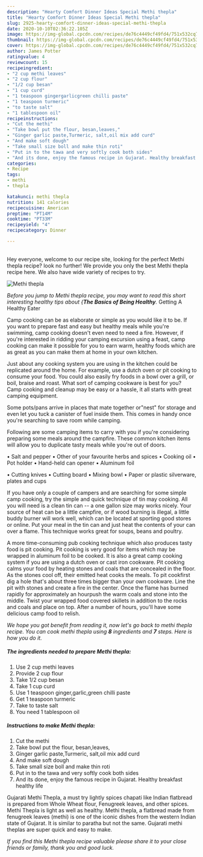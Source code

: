 ```yaml
---
description: "Hearty Comfort Dinner Ideas Special Methi thepla"
title: "Hearty Comfort Dinner Ideas Special Methi thepla"
slug: 2925-hearty-comfort-dinner-ideas-special-methi-thepla
date: 2020-10-10T02:36:22.105Z
image: https://img-global.cpcdn.com/recipes/de76c4449cf49fd4/751x532cq70/methi-thepla-recipe-main-photo.jpg
thumbnail: https://img-global.cpcdn.com/recipes/de76c4449cf49fd4/751x532cq70/methi-thepla-recipe-main-photo.jpg
cover: https://img-global.cpcdn.com/recipes/de76c4449cf49fd4/751x532cq70/methi-thepla-recipe-main-photo.jpg
author: James Potter
ratingvalue: 4
reviewcount: 15
recipeingredient:
- "2 cup methi leaves"
- "2 cup flour"
- "1/2 cup besan"
- "1 cup curd"
- "1 teaspoon gingergarlicgreen chilli paste"
- "1 teaspoon turmeric"
- "to taste salt"
- "1 tablespoon oil"
recipeinstructions:
- "Cut the methi"
- "Take bowl put the flour, besan,leaves,"
- "Ginger garlic paste,Turmeric, salt,oil mix add curd"
- "And make soft dough"
- "Take small size boll and make thin roti"
- "Put in to the tawa and very softly cook both sides"
- "And its done, enjoy the famous recipe in Gujarat. Healthy breakfast healthy life"
categories:
- Recipe
tags:
- methi
- thepla

katakunci: methi thepla 
nutrition: 141 calories
recipecuisine: American
preptime: "PT14M"
cooktime: "PT33M"
recipeyield: "4"
recipecategory: Dinner

---
```

<br>
Hey everyone, welcome to our recipe site, looking for the perfect Methi thepla recipe? look no further! We provide you only the best Methi thepla recipe here. We also have wide variety of recipes to try.
<br>


![Methi thepla](https://img-global.cpcdn.com/recipes/de76c4449cf49fd4/751x532cq70/methi-thepla-recipe-main-photo.jpg)

<i>Before you jump to Methi thepla recipe, you may want to read this short interesting healthy tips about {<strong>The Basics of Being Healthy</strong>.</i>
Getting A Healthy Eater

    
Camp cooking can be as elaborate or simple as you would like it to be. If you want to prepare fast and easy but healthy meals while you're swimming, camp cooking doesn't even need to need a fire. However, if you're interested in ridding your camping excursion using a feast, camp cooking can make it possible for you to earn warm, healthy foods which are as great as you can make them at home in your own kitchen.

 Just about any cooking system you are using in the kitchen could be replicated around the home. For example, use a dutch oven or pit cooking to consume your food. You could also easily fry foods in a bowl over a grill, or boil, braise and roast. What sort of camping cookware is best for you? Camp cooking and cleanup may be easy or a hassle, it all starts with great camping equipment.

Some pots/pans arrive in places that mate together or"nest" for storage and even let you tuck a canister of fuel inside them. This comes in handy once you're searching to save room while camping.

Following are some camping items to carry with you if you're considering preparing some meals around the campfire. These common kitchen items will allow you to duplicate tasty meals while you're out of doors.

• Salt and pepper
• Other of your favourite herbs and spices
• Cooking oil
• Pot holder
• Hand-held can opener
• Aluminum foil

• Cutting knives
• Cutting board
• Mixing bowl
• Paper or plastic silverware, plates and cups

If you have only a couple of campers and are searching for some simple camp cooking, try the simple and quick technique of tin may cooking. All you will need is a clean tin can -- a one gallon size may works nicely. Your source of heat can be a little campfire, or if wood burning is illegal, a little buddy burner will work well, which can be located at sporting good stores or online. Put your meal in the tin can and just heat the contents of your can over a flame.  This technique works great for soups, beans and poultry.

A more time-consuming pub cooking technique which also produces tasty food is pit cooking. Pit cooking is very good for items which may be wrapped in aluminum foil to be cooked.  It is also a great camp cooking system if you are using a dutch oven or cast iron cookware. Pit cooking calms your food by heating stones and coals that are concealed in the floor. As the stones cool off, their emitted heat cooks the meals. To pit cookfirst dig a hole that's about three times bigger than your own cookware. Line the pit with stones and create a fire in the center. Once the flame has burned rapidly for approximately an hourpush the warm coals and stone into the middle. Twist your wrapped food covered skillets in addition to the rocks and coals and place on top. After a number of hours, you'll have some delicious camp food to relish.


<i>We hope you got benefit from reading it, now let's go back to methi thepla recipe. You can cook methi thepla using <strong>8</strong> ingredients and <strong>7</strong> steps. Here is how you do it.
</i>

##### The ingredients needed to prepare Methi thepla:

1. Use 2 cup methi leaves
1. Provide 2 cup flour
1. Take 1/2 cup besan
1. Take 1 cup curd
1. Use 1 teaspoon ginger,garlic,green chilli paste
1. Get 1 teaspoon turmeric
1. Take to taste salt
1. You need 1 tablespoon oil


##### Instructions to make Methi thepla:

1. Cut the methi
1. Take bowl put the flour, besan,leaves,
1. Ginger garlic paste,Turmeric, salt,oil mix add curd
1. And make soft dough
1. Take small size boll and make thin roti
1. Put in to the tawa and very softly cook both sides
1. And its done, enjoy the famous recipe in Gujarat. Healthy breakfast healthy life


Gujarati Methi Thepla, a must try lightly spices chapati like Indian flatbread is prepared from Whole Wheat flour, Fenugreek leaves, and other spices. Methi Thepla is light as well as healthy. Methi thepla, a flatbread made from fenugreek leaves (methi) is one of the iconic dishes from the western Indian state of Gujarat. It is similar to paratha but not the same. Gujarati methi theplas are super quick and easy to make. 

<i>If you find this Methi thepla recipe valuable please share it to your close friends or family, thank you and good luck.</i>
